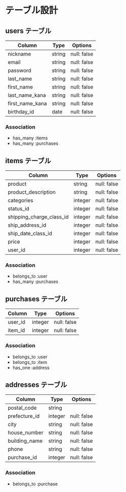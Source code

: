 # テーブル設計

## users テーブル

| Column          | Type   | Options     |
| --------------- | ------ | ----------- |
| nickname        | string | null: false |
| email           | string | null: false |
| password        | string | null: false |
| last_name       | string | null: false |
| first_name      | string | null: false |
| last_name_kana  | string | null: false |
| first_name_kana | string | null: false |
| birthday_id     | date | null: false |

### Association

- has_many :items
- has_many :purchases


## items テーブル

| Column                | Type   | Options     |
| --------------------- | ------ | ----------- |
| product               | string | null: false |
| product_description   | string | null: false |
| categories            | integer | null: false |
| status_id             | integer | null: false |
| shipping_charge_class_id | integer | null: false |
| ship_address_id       | integer | null: false |
| ship_date_class_id    | integer | null: false |
| price                 | integer | null: false |
| user_id               | integer | null: false |

### Association

- belongs_to :user
- has_many :purchases


## purchases テーブル

| Column  | Type   | Options     |
| ------- | ------ | ----------- |
| user_id | integer | null: false |
| item_id | integer | null: false |

### Association

- belongs_to :user
- belongs_to :item
- has_one :address


## addresses テーブル

| Column        | Type   | Options     |
| ------------- | ------ | ----------- |
| postal_code   | string |  |
| prefecture_id | integer | null: false |
| city          | string | null: false |
| house_number  | string | null: false |
| building_name | string | null: false |
| phone         | string | null: false |
| purchase_id   | integer | null: false |

### Association

- belongs_to :purchase